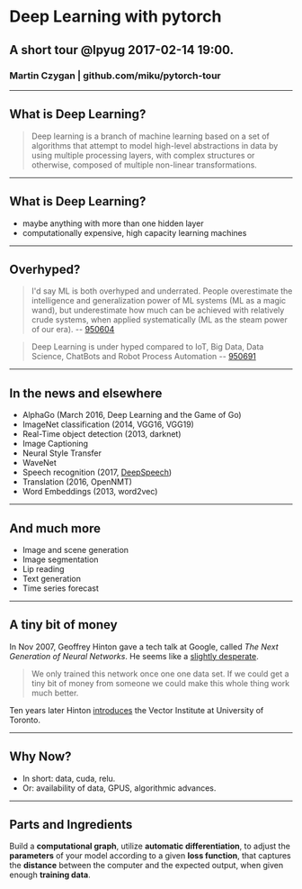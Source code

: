 # Deep Learning with pytorch

## A short tour @lpyug 2017-02-14 19:00.

### Martin Czygan | github.com/miku/pytorch-tour

<!-- TODO: rename to dltour -->

----

## What is Deep Learning?

> Deep learning is a branch of machine learning based on a set of algorithms that attempt to model high-level abstractions in data by using multiple processing layers, with complex structures or otherwise, composed of multiple non-linear transformations.

----

## What is Deep Learning?

* maybe anything with more than one hidden layer
* computationally expensive, high capacity learning machines

----

## Overhyped?

> I'd say ML is both overhyped and underrated. People overestimate the intelligence and generalization power of ML systems (ML as a magic wand), but underestimate how much can be achieved with relatively crude systems, when applied systematically (ML as the steam power of our era). -- [950604](https://twitter.com/fchollet/status/950604227620950017)

> Deep Learning is under hyped compared to IoT, Big Data, Data Science, ChatBots and Robot Process Automation -- [950691](https://twitter.com/IntuitMachine/status/950691764553252865)

----

## In the news and elsewhere

* AlphaGo (March 2016, Deep Learning and the Game of Go)
* ImageNet classification (2014, VGG16, VGG19)
* Real-Time object detection (2013, darknet)
* Image Captioning
* Neural Style Transfer
* WaveNet
* Speech recognition (2017, [DeepSpeech](https://github.com/mozilla/DeepSpeech))
* Translation (2016, OpenNMT)
* Word Embeddings (2013, word2vec)

----

## And much more

* Image and scene generation
* Image segmentation
* Lip reading
* Text generation
* Time series forecast

----

## A tiny bit of money

In Nov 2007, Geoffrey Hinton gave a tech talk at Google, called *The Next Generation of Neural Networks*. He seems like a [slightly desperate](https://www.youtube.com/watch?v=AyzOUbkUf3M&feature=youtu.be&t=51m3s).

> We only trained this network once one one data set. If we could get a tiny bit of money from someone we could make this whole thing work much better.

Ten years later Hinton [introduces](https://www.utoronto.ca/news/introducing-vector-institute-ai-research) the Vector Institute at University of Toronto.

----

## Why Now?

* In short: data, cuda, relu.
* Or: availability of data, GPUS, algorithmic advances.

----

## Parts and Ingredients

Build a **computational graph**, utilize **automatic differentiation**, to adjust the **parameters** of your model according to a given **loss function**, that captures the **distance** between the computer and the expected output, when given enough **training data**.